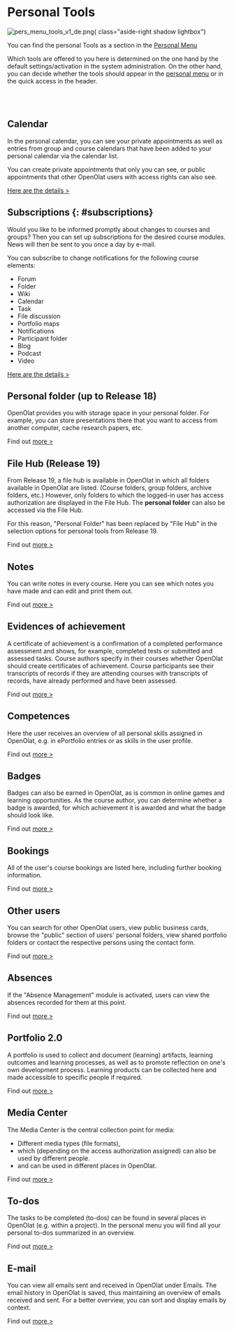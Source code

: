 # Personal Tools

![pers_menu_tools_v1_de.png](assets/pers_menu_tools_v1_de.png){ class="aside-right shadow lightbox"}

You can find the personal Tools as a section in the [Personal Menu](index.md)

Which tools are offered to you here is determined on the one hand by the default settings/activation in the system administration. On the other hand, you can decide whether the tools should appear in the [personal menu](index.md) or in the quick access in the header.

<br>
<br>

## Calendar
  
In the personal calendar, you can see your private appointments as well as entries from group and course calendars that have been added to your personal calendar via the calendar list.

You can create private appointments that only you can see, or public appointments that other OpenOlat users with access rights can also see.

[Here are the details >](Calendar.md)


##  Subscriptions {: #subscriptions}

Would you like to be informed promptly about changes to courses and groups? Then you can set up subscriptions for the desired course modules. News will then be sent to you once a day by e-mail.

You can subscribe to change notifications for the following course elements: 

* Forum
* Folder
* Wiki
* Calendar
* Task
* File discussion
* Portfolio maps
* Notifications
* Participant folder
* Blog
* Podcast
* Video

[Here are the details >](Subscriptions.md)



##  Personal folder (up to Release 18)

OpenOlat provides you with storage space in your personal folder. For example, you can store presentations there that you want to access from another computer, cache research papers, etc.

Find out [more >](../personal_menu/Personal_folders.md)

## File Hub (Release 19)

From Release 19, a file hub is available in OpenOlat in which all folders available in OpenOlat are listed. (Course folders, group folders, archive folders, etc.) However, only folders to which the logged-in user has access authorization are displayed in the File Hub. The **personal folder** can also be accessed via the File Hub.

For this reason, "Personal Folder" has been replaced by "File Hub" in the selection options for personal tools from Release 19.

Find out [more >](File_Hub.md)

##  Notes

You can write notes in every course. Here you can see which notes you have made and can edit and print them out.

Find out [more >](Notes.md)

##  Evidences of achievement

A certificate of achievement is a confirmation of a completed performance assessment and shows, for example, completed tests or submitted and assessed tasks. Course authors specify in their courses whether OpenOlat should create certificates of achievement. Course participants see their transcripts of records if they are attending courses with transcripts of records, have already performed and have been assessed. 

Find out [more >](Evidence_of_Achievements.md)

## Competences

Here the user receives an overview of all personal skills assigned in OpenOlat, e.g. in ePortfolio entries or as skills in the user profile.

Find out [more >](Competences.md)

## Badges

Badges can also be earned in OpenOlat, as is common in online games and learning opportunities. As the course author, you can determine whether a badge is awarded, for which achievement it is awarded and what the badge should look like.

Find out [more >](OpenBadges.md)

## Bookings

All of the user's course bookings are listed here, including further booking information.

Find out [more >](Bookings.md)

##  Other users

You can search for other OpenOlat users, view public business cards, browse the "public" section of users' personal folders, view shared portfolio folders or contact the respective persons using the contact form.

Find out [more >](Other_users.md)

## Absences

If the "Absence Management" module is activated, users can view the absences recorded for them at this point.

Find out [more >](Absences.md)

##  Portfolio 2.0

A portfolio is used to collect and document (learning) artifacts, learning outcomes and learning processes, as well as to promote reflection on one's own development process. Learning products can be collected here and made accessible to specific people if required.

Find out [more >](Portfolio.md)

## Media Center

The Media Center is the central collection point for media:

* Different media types (file formats),
* which (depending on the access authorization assigned) can also be used by different people.
* and can be used in different places in OpenOlat.

Find out [more >](Media_Center.md)

## To-dos

The tasks to be completed (to-dos) can be found in several places in OpenOlat (e.g. within a project). In the personal menu you will find all your personal to-dos summarized in an overview.

Find out [more >](To-Dos.md)

##  E-mail

You can view all emails sent and received in OpenOlat under Emails. The email history in OpenOlat is saved, thus maintaining an overview of emails received and sent. For a better overview, you can sort and display emails by context.

Find out [more >](E-Mail.md)

